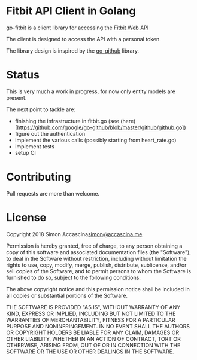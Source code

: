 # Fitbit API Client in Golang

go-fitbit is a client library for accessing the [Fitbit Web API](https://dev.fitbit.com/build/reference/web-api/)

The client is designed to access the API with a personal token.

The library design is inspired by the [go-github](https://github.com/google/go-github) library.

# Status

This is very much a work in progress, for now only entity models are present.

The next point to tackle are:

* finishing the infrastructure in fitbit.go (see (here)[https://github.com/google/go-github/blob/master/github/github.go])
* figure out the authentication
* implement the various calls (possibly starting from heart_rate.go)
* implement tests
* setup CI

# Contributing

Pull requests are more than welcome.

# License

Copyright 2018 Simon Accascina<simon@accascina.me>

Permission is hereby granted, free of charge, to any person obtaining a copy of this software and associated documentation files (the "Software"), to deal in the Software without restriction, including without limitation the rights to use, copy, modify, merge, publish, distribute, sublicense, and/or sell copies of the Software, and to permit persons to whom the Software is furnished to do so, subject to the following conditions:

The above copyright notice and this permission notice shall be included in all copies or substantial portions of the Software.

THE SOFTWARE IS PROVIDED "AS IS", WITHOUT WARRANTY OF ANY KIND, EXPRESS OR IMPLIED, INCLUDING BUT NOT LIMITED TO THE WARRANTIES OF MERCHANTABILITY, FITNESS FOR A PARTICULAR PURPOSE AND NONINFRINGEMENT. IN NO EVENT SHALL THE AUTHORS OR COPYRIGHT HOLDERS BE LIABLE FOR ANY CLAIM, DAMAGES OR OTHER LIABILITY, WHETHER IN AN ACTION OF CONTRACT, TORT OR OTHERWISE, ARISING FROM, OUT OF OR IN CONNECTION WITH THE SOFTWARE OR THE USE OR OTHER DEALINGS IN THE SOFTWARE.